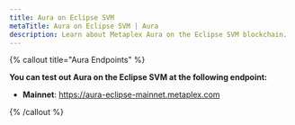 ```yaml
---
title: Aura on Eclipse SVM
metaTitle: Aura on Eclipse SVM | Aura
description: Learn about Metaplex Aura on the Eclipse SVM blockchain.
---
```


{% callout title="Aura Endpoints" %}

**You can test out Aura on the Eclipse SVM at the following endpoint:**
- **Mainnet**: https://aura-eclipse-mainnet.metaplex.com 

{% /callout %}